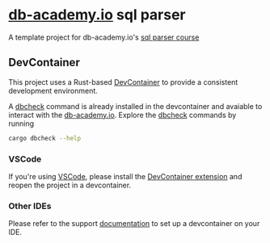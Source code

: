# [db-academy.io](https://db-academy.io) sql parser

A template project for db-academy.io's [sql parser course](https://db-academy.io/sql_parser)

## DevContainer 

This project uses a Rust-based [DevContainer](https://code.visualstudio.com/docs/devcontainers/containers) to provide a consistent development environment. 

A [dbcheck](https://github.com/db-academy-io/cargo-dbcheck) command is already installed in the devcontainer and avaiable to interact with the [db-academy.io](https://db-academy.io). 
Explore the [dbcheck](https://github.com/db-academy-io/cargo-dbcheck) commands by running 

```bash
cargo dbcheck --help
```

### VSCode

If you're using [VSCode](https://code.visualstudio.com), please install the [DevContainer extension](https://marketplace.visualstudio.com/items?itemName=ms-vscode-remote.remote-containers) and reopen the project in a devcontainer. 

### Other IDEs

Please refer to the support [documentation](https://containers.dev/supporting) to set up a devcontainer on your IDE.
